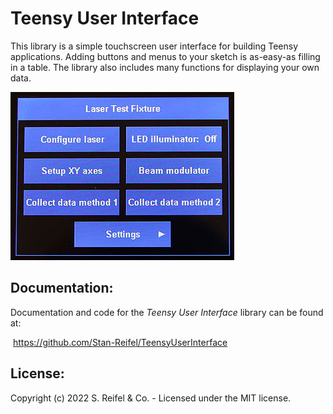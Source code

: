 # Teensy User Interface

This library is a simple touchscreen user interface for building Teensy applications.  Adding buttons and menus to your sketch is as-easy-as filling in a table.  The library also includes many functions for displaying your own data.

![alt_text](images/TeensyUserInterface.jpg "Teensy User Interface")


## Documentation:
Documentation and code for the *Teensy User Interface* library can be found at:

​    https://github.com/Stan-Reifel/TeensyUserInterface



## License:

Copyright (c) 2022 S. Reifel & Co.   -   Licensed under the MIT license.
